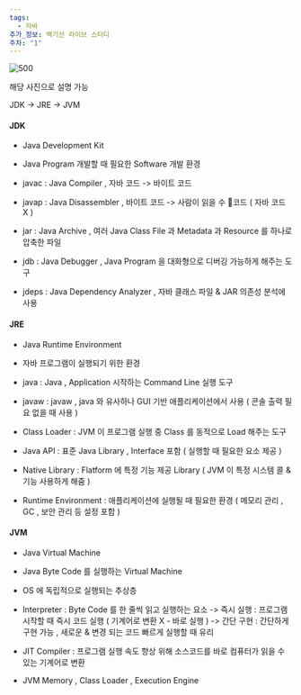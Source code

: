```yaml
---
tags:
  - 자바
추가_정보: 백기선 라이브 스터디
주차: "1"
---
```

![500](https://i.imgur.com/YI53H5y.png)

해당 사진으로 설명 가능

JDK -> JRE -> JVM

#### JDK

- Java Development Kit
- Java Program 개발할 때 필요한 Software 개발 환경

- javac : Java Compiler , 자바 코드 -> 바이트 코드
- javap : Java Disassembler , 바이트 코드 -> 사람이 읽을 수 코드 ( 자바 코드 X )
- jar : Java Archive , 여러 Java Class File 과 Metadata 과 Resource 를 하나로 압축한 파일
- jdb : Java Debugger , Java Program 을 대화형으로 디버깅 가능하게 해주는 도구
- jdeps : Java Dependency Analyzer , 자바 클래스 파일 & JAR 의존성 분석에 사용

#### JRE

- Java Runtime Environment
- 자바 프로그램이 실행되기 위한 환경

- java : Java , Application 시작하는 Command Line 실행 도구
- javaw : javaw , java 와 유사하나 GUI 기반 애플리케이션에서 사용 ( 콘솔 출력 필요 없을 때 사용 )
- Class Loader : JVM 이 프로그램 실행 중 Class 를 동적으로 Load 해주는 도구

- Java API : 표준 Java Library , Interface 포함 ( 실행할 때 필요한 요소 제공 )
- Native Library : Flatform 에 특정 기능 제공 Library ( JVM 이 특정 시스템 콜 & 기능 사용하게 해줌 )
- Runtime Environment : 애플리케이션에 실행될 때 필요한 환경 ( 메모리 관리 , GC , 보안 관리 등 설정 포함 )
#### JVM

- Java Virtual Machine
- Java Byte Code 를 실행하는 Virtual Machine
- OS 에 독립적으로 실행되는 추상층

- Interpreter : Byte Code 를 한 줄씩 읽고 실행하는 요소
	-> 즉시 실행 : 프로그램 시작할 때 즉시 코드 실행 ( 기계어로 변환 X - 바로 실행 )
	-> 간단 구현 : 간단하게 구현 가능 , 새로운 & 변경 되는 코드 빠르게 실행할 때 유리
- JIT Compiler : 프로그램 실행 속도 향상 위해 소스코드를 바로 컴퓨터가 읽을 수 있는 기계어로 변환
- JVM Memory , Class Loader , Execution Engine
